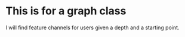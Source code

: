 # This is for a graph class

I will find feature channels for users given a depth and a starting point.
